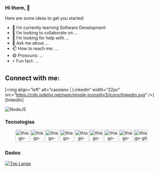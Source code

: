 ### Hi there, 👋


<!-- **MouraCass/MouraCass** is a ✨ _special_ ✨ repository because its `README.md` (this file) appears on your GitHub profile. -->

Here are some ideas to get you started:

- 🌱 I’m currently learning Software Development
- 👯 I’m looking to collaborate on ...
- 🤔 I’m looking for help with ...
- 💬 Ask me about ...
- 📫 How to reach me: ...
- 😄 Pronouns: ...
- ⚡ Fun fact: ...

## Connect with me:
[<img align=”left” alt=”cassiano | LinkedIn” width=”22px” src=”https://cdn.jsdelivr.net/npm/simple-icons@v3/icons/linkedin.svg" />][linkedin]

![NodeJS](https://img.shields.io/badge/node.js-6DA55F?style=for-the-badge&logo=node.js&logoColor=white)

### Tecnologias
  
<div style="display: inline_block" align="center">

  <img width="45" height="40" alt="thiago-html"  src="https://cdn.jsdelivr.net/gh/devicons/devicon/icons/html5/html5-plain-wordmark.svg" />
  <img width="45" height="40" alt="thiago-css"  src="https://cdn.jsdelivr.net/gh/devicons/devicon/icons/css3/css3-plain-wordmark.svg" />
  <img width="45" height="40" alt="thiago-javascript"  src="https://cdn.jsdelivr.net/gh/devicons/devicon/icons/javascript/javascript-plain.svg" />
  <img width="45" height="40" alt="thiago-typescript"  src="https://cdn.jsdelivr.net/gh/devicons/devicon/icons/typescript/typescript-plain.svg" /> 
  <img width="45" height="40" alt="thiago-react"  src="https://cdn.jsdelivr.net/gh/devicons/devicon/icons/react/react-original-wordmark.svg" />
  <img width="45" height="40" alt="thiago-mysql"  src="https://cdn.jsdelivr.net/gh/devicons/devicon/icons/mysql/mysql-original-wordmark.svg" />
  <img width="45" height="40" alt="thiago-nodejs"  src="https://cdn.jsdelivr.net/gh/devicons/devicon/icons/nodejs/nodejs-original-wordmark.svg" />
  <img width="45" height="40" alt="thiago-github" src="https://cdn.jsdelivr.net/gh/devicons/devicon/icons/github/github-original-wordmark.svg" />
  <img width="45" height="40" alt="thiago-git"  src="https://cdn.jsdelivr.net/gh/devicons/devicon/icons/git/git-original-wordmark.svg" />

</div>

### Dados
  
<div style="display: inline_block">
  
  [![Top Langs](https://github-readme-stats.vercel.app/api/top-langs/?username=cassianomoura&layout=compact&theme=dark&show)](https://github.com/MouraCass/github-readme-stats)

</div>
